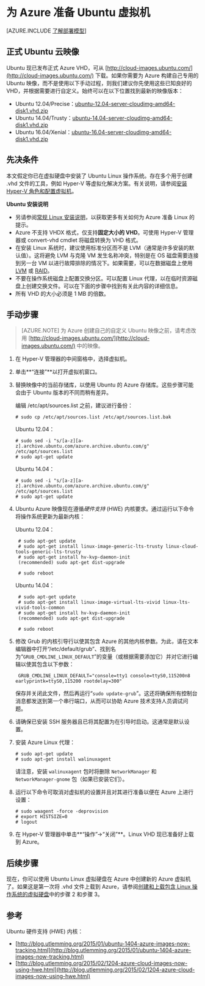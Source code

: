 <properties
	pageTitle="在 Azure 中创建和上载 Ubuntu Linux VHD"
	description="了解如何创建和上载包含 Ubuntu Linux 操作系统的 Azure 虚拟硬盘 (VHD)。"
	services="virtual-machines-linux"
	documentationCenter=""
	authors="szarkos"
	manager="timlt"
	editor="tysonn"
	tags="azure-resource-manager,azure-service-management"/>  


<tags
	ms.service="virtual-machines-linux"
	ms.workload="infrastructure-services"
	ms.tgt_pltfrm="vm-linux"
	ms.devlang="na"
	ms.topic="article"
	ms.date="08/24/2016"
	wacn.date=""
	ms.author="szark"/>  


# 为 Azure 准备 Ubuntu 虚拟机

[AZURE.INCLUDE [了解部署模型](../../includes/learn-about-deployment-models-both-include.md)]

## 正式 Ubuntu 云映像
Ubuntu 现已发布正式 Azure VHD，可从 [http://cloud-images.ubuntu.com/](http://cloud-images.ubuntu.com/) 下载。如果你需要为 Azure 构建自己专用的 Ubuntu 映像，而不是使用以下手动过程，则我们建议你先使用这些已知良好的 VHD，并根据需要进行自定义。始终可以在以下位置找到最新的映像版本：

 - Ubuntu 12.04/Precise：[ubuntu-12.04-server-cloudimg-amd64-disk1.vhd.zip](http://cloud-images.ubuntu.com/releases/precise/release/ubuntu-12.04-server-cloudimg-amd64-disk1.vhd.zip)
 - Ubuntu 14.04/Trusty：[ubuntu-14.04-server-cloudimg-amd64-disk1.vhd.zip](http://cloud-images.ubuntu.com/releases/trusty/release/ubuntu-14.04-server-cloudimg-amd64-disk1.vhd.zip)
 - Ubuntu 16.04/Xenial：[ubuntu-16.04-server-cloudimg-amd64-disk1.vhd.zip](http://cloud-images.ubuntu.com/releases/xenial/release/ubuntu-16.04-server-cloudimg-amd64-disk1.vhd.zip)


## 先决条件

本文假定你已在虚拟硬盘中安装了 Ubuntu Linux 操作系统。存在多个用于创建 .vhd 文件的工具，例如 Hyper-V 等虚拟化解决方案。有关说明，请参阅[安装 Hyper-V 角色和配置虚拟机](http://technet.microsoft.com/zh-cn/library/hh846766.aspx)。

**Ubuntu 安装说明**

- 另请参阅[常规 Linux 安装说明](/documentation/articles/virtual-machines-linux-create-upload-generic/#general-linux-installation-notes)，以获取更多有关如何为 Azure 准备 Linux 的提示。
- Azure 不支持 VHDX 格式，仅支持**固定大小的 VHD**。可使用 Hyper-V 管理器或 convert-vhd cmdlet 将磁盘转换为 VHD 格式。
- 在安装 Linux 系统时，建议使用标准分区而不是 LVM（通常是许多安装的默认值）。这将避免 LVM 与克隆 VM 发生名称冲突，特别是在 OS 磁盘需要连接到另一台 VM 以进行故障排除的情况下。如果需要，可以在数据磁盘上使用 [LVM](/documentation/articles/virtual-machines-linux-configure-lvm/) 或 [RAID](/documentation/articles/virtual-machines-linux-configure-raid/)。
- 不要在操作系统磁盘上配置交换分区。可以配置 Linux 代理，以在临时资源磁盘上创建交换文件。可以在下面的步骤中找到有关此内容的详细信息。
- 所有 VHD 的大小必须是 1 MB 的倍数。


## 手动步骤

> [AZURE.NOTE] 为 Azure 创建自己的自定义 Ubuntu 映像之前，请考虑改用 [http://cloud-images.ubuntu.com/](http://cloud-images.ubuntu.com/) 中的映像。


1. 在 Hyper-V 管理器的中间窗格中，选择虚拟机。

2. 单击**“连接”**以打开虚拟机窗口。

3.	替换映像中的当前存储库，以使用 Ubuntu 的 Azure 存储库。这些步骤可能会由于 Ubuntu 版本的不同而稍有差异。

	编辑 /etc/apt/sources.list 之前，建议进行备份：

		# sudo cp /etc/apt/sources.list /etc/apt/sources.list.bak

	Ubuntu 12.04：

		# sudo sed -i "s/[a-z][a-z].archive.ubuntu.com/azure.archive.ubuntu.com/g" /etc/apt/sources.list
		# sudo apt-get update

	Ubuntu 14.04：

		# sudo sed -i "s/[a-z][a-z].archive.ubuntu.com/azure.archive.ubuntu.com/g" /etc/apt/sources.list
		# sudo apt-get update

4. Ubuntu Azure 映像现在遵循*硬件支持* (HWE) 内核要求。通过运行以下命令将操作系统更新为最新内核：

	Ubuntu 12.04：

		# sudo apt-get update
		# sudo apt-get install linux-image-generic-lts-trusty linux-cloud-tools-generic-lts-trusty
		# sudo apt-get install hv-kvp-daemon-init
		(recommended) sudo apt-get dist-upgrade

		# sudo reboot

	Ubuntu 14.04：

		# sudo apt-get update
		# sudo apt-get install linux-image-virtual-lts-vivid linux-lts-vivid-tools-common
		# sudo apt-get install hv-kvp-daemon-init
		(recommended) sudo apt-get dist-upgrade

		# sudo reboot


5. 修改 Grub 的内核引导行以使其包含 Azure 的其他内核参数。为此，请在文本编辑器中打开“/etc/default/grub”、找到名为“`GRUB_CMDLINE_LINUX_DEFAULT`”的变量（或根据需要添加它）并对它进行编辑以使其包含以下参数：

		GRUB_CMDLINE_LINUX_DEFAULT="console=tty1 console=ttyS0,115200n8 earlyprintk=ttyS0,115200 rootdelay=300"

	保存并关闭此文件，然后再运行“`sudo update-grub`”。这还将确保所有控制台消息都发送到第一个串行端口，从而可以协助 Azure 技术支持人员调试问题。

6.	请确保已安装 SSH 服务器且已将其配置为在引导时启动。这通常是默认设置。

7.	安装 Azure Linux 代理：

		# sudo apt-get update
		# sudo apt-get install walinuxagent

	请注意，安装 `walinuxagent` 包时将删除 `NetworkManager` 和 `NetworkManager-gnome` 包（如果已安装它们）。

8.	运行以下命令可取消对虚拟机的设置并且对其进行准备以便在 Azure 上进行设置：

		# sudo waagent -force -deprovision
		# export HISTSIZE=0
		# logout

9. 在 Hyper-V 管理器中单击**“操作”->“关闭”**。Linux VHD 现已准备好上载到 Azure。


## 后续步骤
现在，你可以使用 Ubuntu Linux 虚拟硬盘在 Azure 中创建新的 Azure 虚拟机了。如果这是第一次将 .vhd 文件上载到 Azure，请参阅[创建和上载包含 Linux 操作系统的虚拟硬盘](/documentation/articles/virtual-machines-linux-classic-create-upload-vhd/)中的步骤 2 和步骤 3。

## 参考 ##

Ubuntu 硬件支持 (HWE) 内核：

- [http://blog.utlemming.org/2015/01/ubuntu-1404-azure-images-now-tracking.html](http://blog.utlemming.org/2015/01/ubuntu-1404-azure-images-now-tracking.html)
- [http://blog.utlemming.org/2015/02/1204-azure-cloud-images-now-using-hwe.html](http://blog.utlemming.org/2015/02/1204-azure-cloud-images-now-using-hwe.html)

<!---HONumber=Mooncake_1017_2016-->